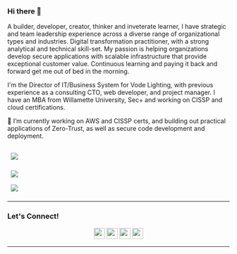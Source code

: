 ### Hi there 👋
                                                                                                                                                 
A builder, developer, creator, thinker and inveterate learner, I have strategic and team leadership experience across a diverse range of organizational types and industries. Digital transformation practitioner, with a strong analytical and technical skill-set. My passion is helping organizations develop secure applications with scalable infrastructure that provide exceptional customer value. Continuous learning and paying it back and forward get me out of bed in the morning.

I'm the Director of IT/Business System for Vode Lighting, with previous experience as a consulting CTO, web developer, and project manager. I have an MBA from Willamette University, Sec+ and working on CISSP and cloud certifications.

🌱 I’m currently working on AWS and CISSP certs, and building out practical applications of Zero-Trust, as well as secure code development and deployment.


<a href="https://github.com/jefferywmoore/CISSP-Study-Resources">
  <img align="center" style="margin:1rem 0.5rem" src="https://github-readme-stats.vercel.app/api/pin/?username=jefferywmoore&repo=CISSP-Study-Resources&show_icons=true&theme=dark" />
</a>

<br>

<a href="https://https://github.com/jefferywmoore/Zero-Trust-Resources">
  <img align="center" style="margin:0.5rem" src="https://github-readme-stats.vercel.app/api/pin/?username=jefferywmoore&repo=Zero-Trust-Resources&show_icons=true&theme=dark" />
</a>

<br>

<a href="https://https://github.com/jefferywmoore/DevSecOps">
  <img align="center" style="margin:0.5rem" src="https://github-readme-stats.vercel.app/api/pin/?username=jefferywmoore&repo=DevSecOps&show_icons=true&theme=dark" />
</a>
<!--
<a href="https://gitlab.com/jefferywmoore/playbooks">
  <img align="center" src="https://github-readme-stats.vercel.app/api?username=jefferywmoore&show_icons=true&theme=dark" />
</a>
-->
<hr>

### Let's Connect!
<p align="center">
<a href="https://twitter.com/jefferywmoore"><img src="https://img.shields.io/badge/twitter-%231DA1F2.svg?&style=for-the-badge&logo=twitter&logoColor=white" height=25></a>
<a href="https://jefferymoore.io/"><img src="https://img.shields.io/badge/Hashnode-2962FF?style=for-the-badge&logo=hashnode&logoColor=white" height=25></a> 
<a href=https://www.linkedin.com/in/jefferywmoore"><img src="https://img.shields.io/badge/linkedin-%230077B5.svg?&style=for-the-badge&logo=linkedin&logoColor=white" height=25></a>
<a href="mailto:jeff@jefferywmoore.com"><img src="https://img.shields.io/badge/gmail-%EA4335.svg?&style=for-the-badge&logo=gmail&logoColor=white" height=25></a>
</p>
<hr>
<br>
                                                                                                                                             
<br>


                                                                                                                         


